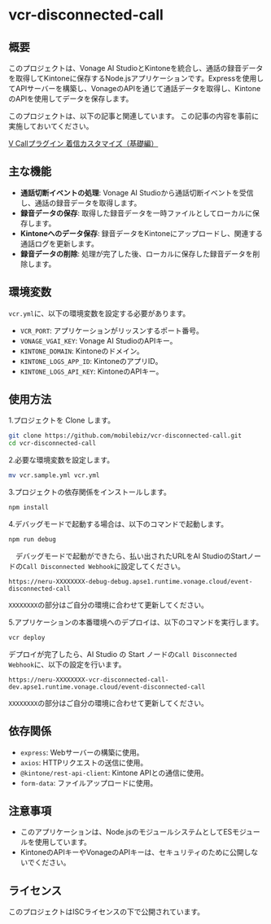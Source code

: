 # vcr-disconnected-call

## 概要

このプロジェクトは、Vonage AI StudioとKintoneを統合し、通話の録音データを取得してKintoneに保存するNode.jsアプリケーションです。Expressを使用してAPIサーバーを構築し、VonageのAPIを通じて通話データを取得し、KintoneのAPIを使用してデータを保存します。

このプロジェクトは、以下の記事と関連しています。
この記事の内容を事前に実施しておいてください。

[V Callプラグイン 着信カスタマイズ（基礎編）](https://zenn.dev/kwcplus/articles/vcall-incoming-basic)

## 主な機能

- **通話切断イベントの処理**: Vonage AI Studioから通話切断イベントを受信し、通話の録音データを取得します。
- **録音データの保存**: 取得した録音データを一時ファイルとしてローカルに保存します。
- **Kintoneへのデータ保存**: 録音データをKintoneにアップロードし、関連する通話ログを更新します。
- **録音データの削除**: 処理が完了した後、ローカルに保存した録音データを削除します。

## 環境変数

`vcr.yml`に、以下の環境変数を設定する必要があります。

- `VCR_PORT`: アプリケーションがリッスンするポート番号。
- `VONAGE_VGAI_KEY`: Vonage AI StudioのAPIキー。
- `KINTONE_DOMAIN`: Kintoneのドメイン。
- `KINTONE_LOGS_APP_ID`: KintoneのアプリID。
- `KINTONE_LOGS_API_KEY`: KintoneのAPIキー。

## 使用方法

1.プロジェクトを Clone します。

  ```bash
  git clone https://github.com/mobilebiz/vcr-disconnected-call.git
  cd vcr-disconnected-call
  ```

2.必要な環境変数を設定します。

  ```bash
  mv vcr.sample.yml vcr.yml  
  ```
  
3.プロジェクトの依存関係をインストールします。

  ```bash
  npm install
  ```

4.デバッグモードで起動する場合は、以下のコマンドで起動します。

  ```bash
  npm run debug
  ```

　デバッグモードで起動ができたら、払い出されたURLをAI StudioのStartノードの`Call Disconnected Webhook`に設定してください。

`https://neru-XXXXXXXX-debug-debug.apse1.runtime.vonage.cloud/event-disconnected-call`

`XXXXXXXX`の部分はご自分の環境に合わせて更新してください。

5.アプリケーションの本番環境へのデプロイは、以下のコマンドを実行します。

  ```bash
  vcr deploy
  ```

デプロイが完了したら、AI Studio の Start ノードの`Call Disconnected Webhook`に、以下の設定を行います。

`https://neru-XXXXXXXX-vcr-disconnected-call-dev.apse1.runtime.vonage.cloud/event-disconnected-call`

`XXXXXXXX`の部分はご自分の環境に合わせて更新してください。

## 依存関係

- `express`: Webサーバーの構築に使用。
- `axios`: HTTPリクエストの送信に使用。
- `@kintone/rest-api-client`: Kintone APIとの通信に使用。
- `form-data`: ファイルアップロードに使用。

## 注意事項

- このアプリケーションは、Node.jsのモジュールシステムとしてESモジュールを使用しています。
- KintoneのAPIキーやVonageのAPIキーは、セキュリティのために公開しないでください。

## ライセンス

このプロジェクトはISCライセンスの下で公開されています。
